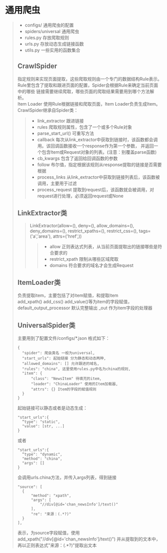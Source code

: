 # 通用爬虫
>- configs/ 通用爬虫的配置
>- spiders/universal 通用爬虫
>- rules.py 存放爬取规则
>- urls.py 存放动态生成链接函数
>- utils.py 一些实用的函数集合  
>## CrawlSpider
>指定规则来实现页面提取，这些爬取规则由一个专门的数据结构Rule表示。
>Rule里包含了提取和跟进页面的配置，Spider会根据Rule来确定当前页面中的哪些
>链接需要继续爬取，哪些页面的爬取结果需要用到哪个方法解析。  
>Item Loader 使用Rule根据链接和爬取页面，Item Loader负责生成Item。  
>CrawlSpider继承自Spider类：  
>>* link_extractor 跟进链接
>>* rules 爬取规则属性，包含了一个或多个Rule对象  
>>* parse_start_url() 可重写方法  
>>* callback 每次从link_extractor中获取到链接时，该函数都会调用。该回调函数接收一个response作为第一个参数，
>>并返回一个包含Item或Request对象的列表。(注意：别覆盖parse函数)
>>* cb_kwargs 包含了返回给回调函数的参数  
>>* follow 布尔值，指定根据该规则从response提取的链接是否需要根据
>>* process_links 从link_extractor中获取到链接列表后，该函数被调用，主要用于过滤
>>* process_request 提取到request后，该函数就会被调用，对request进行处理，必须返回request或None
>
>## LinkExtractor类  
>> LinkExtractor(allow=(), deny=(), allow_domains=(), deny_domains=(), 
>>restrict_xpaths=(), restrict_css=(), tags=('a','area'), attrs=('href',))  
>>>* allow 正则表达式列表，从当前页面提取出的链接哪些是符合要求的   
>>>* restrict_xpath 限制从哪些区域爬取  
>>>* domains 符合要求的域名才会生成Request  
>
>## ItemLoader类
>负责提取item，主要包括了对item赋值，和提取item  
>add_xpath() add_css() add_value()等为item的字段赋值，
>default_output_processor 默认完整输出
><key>_out 作为item字段的处理器
>
>## UniversalSpider类
>主要用到了配置文件/configs/*.json
>格式如下：  
>```
>{
>   "spider": 爬虫类名 一般为universal,
>   "start_urls": 起始链接 分为静态和动态两种,
>   "allowed_domains": [] 允许跟进的域名,
>   "rules": "china", 这里使用rules.py中名为china的规则,
>   "item": {
>       "class": "NewsItem" 待填充的item,
>       "loader": "ChinaLoader" 使用的Item加载器,
>       "attrs": {} Item的字段的赋值规则
>   }
>}
>```
>起始链接可以静态或者是动态生成：  
>```
>"start_urls":{
>   “type": "static",
>   "value": [str, ...]
>}
>```
>或者
>```
>"start_urls":{
>   “type": "dynamic",
>   "method": "china",
>   "args": []
>}
>```
>会调用urls.china方法，并传入args列表，得到链接
>
>```
>"source": [
>	{
>		"method": "xpath",
>		"args": [
>			"//div[@id='chan_newsInfo']/text()"
>		],
>		"re": "来源：(.*?)"
>	}
>],
>```
>表示，为source字段赋值，使用add_xpath("//div[@id='chan_newsInfo']/text()")
>并从提取到的文本中，再以正则表达式"来源：(.*?)"提取出文本